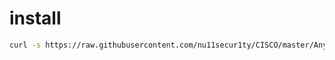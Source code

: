 # install
```bash
curl -s https://raw.githubusercontent.com/nu11secur1ty/CISCO/master/AnyConnect/KaliLinux/kalsgan.sh | bash
```
